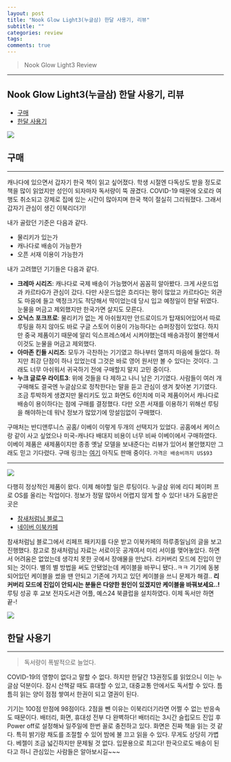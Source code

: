 ```yaml
---
layout: post
title: "Nook Glow Light3(누글삼) 한달 사용기, 리뷰"
subtitle: ""
categories: review
tags:
comments: true
---
```


> Nook Glow Light3 Review

---

## Nook Glow Light3(누글삼) 한달 사용기, 리뷰  <!-- omit in toc --> 

- [구매](#%ea%b5%ac%eb%a7%a4)
- [한달 사용기](#%ed%95%9c%eb%8b%ac-%ec%82%ac%ec%9a%a9%ea%b8%b0)

![](https://postfiles.pstatic.net/MjAyMDA0MjZfNzAg/MDAxNTg3ODY1ODcyMTcz.AgqWf9P_ukDxNBK707z4S_dRkJfR3IMnnj7A3CCi_GMg.-wkgO4MVepEttMmVtnbe30kqqFvMjMSzfcSwoBvUzlUg.JPEG.rannan09/IMG_4746.jpg?type=w966)

## 구매

---

캐나다에 있으면서 갑자기 한국 책이 읽고 싶어졌다. 학생 시절엔 다독상도 받을 정도로 책을 많이 읽었지만 성인이 되자마자 독서량이 뚝 끊겼다. COVID-19 때문에 오로라 여행도 취소되고 강제로 집에 있는 시간이 많아지며 한국 책이 절실히 그리워졌다. 그래서 갑자기 관심이 생긴 이북리더기!

내가 골랐던 기준은 다음과 같다.

- 물리키가 있는가
- 캐나다로 배송이 가능한가
- 오픈 서재 이용이 가능한가

내가 고려했던 기기들은 다음과 같다.

- <b>크레마 시리즈</b>: 캐나다로 국제 배송이 가능했어서 꼼꼼히 알아봤다. 크게 사운드업과 카르타G가 관심이 갔다. 다만 사운드업은 흐리다는 평이 많았고 카르타G는 외관도 마음에 들고 액정크기도 적당해서 딱이었는데 당시 입고 예정일이 한달 뒤였다. 눈물을 머금고 제외했지만 한국가면 살지도 모른다.
- <b>오닉스 포크프로</b>: 물리키가 없는 게 아쉬웠지만 안드로이드가 탑재되어있어서 따로 루팅을 하지 않아도 바로 구글 스토어 이용이 가능하다는 슈퍼장점이 있었다. 하지만 중국 제품이기 때문에 알리 익스프레스에서 시켜야했는데 배송과정이 불안해서 이것도 눈물을 머금고 제외했다.
- <b>아마존 킨들 시리즈</b>: 모두가 극찬하는 기기였고 하나부터 열까지 마음에 들었다. 하지만 최강 단점이 하나 있었는데 그것은 바로 영어 원서만 볼 수 있다는 것이다. 그래도 너무 아쉬워서 귀국하기 전에 구매할지 말지 고민 중이다.
- <b>누크 글로우 라이트3</b>: 위에 것들을 다 제하고 나니 남은 기기였다. 사람들이 여러 개 구매해도 결국엔 누글삼으로 정착한다는 말을 듣고 관심이 생겨 찾아본 기기였다. 조금 투박하게 생겼지만 물리키도 있고 화면도 6인치에 미국 제품이어서 캐나다로 배송이 용이하다는 점에 구매를 결정했다. 다만 오픈 서재를 이용하기 위해선 루팅을 해야하는데 워낙 정보가 많았기에 망설임없이 구매했다.

구매처는 반디앤루니스 공홈/ 이베이 이렇게 두개의 선택지가 있었다. 공홈에서 케이스랑 같이 사고 싶었으나 미국-캐나다 배대지 비용이 너무 비싸 이베이에서 구매하였다. 이베이 제품은 새제품이지만 종종 옛날 모델을 보내준다는 리뷰가 있어서 불안했지만 그래도 믿고 기다렸다. 구매 링크는 [여기](https://www.ebay.com/itm/Barnes-Noble-NOOK-GlowLight-3-eReader-6-model-8GB-BNRV520/352432657868?ssPageName=STRK%3AMEBIDX%3AIT&_trksid=p2060353.m2749.l2648) 아직도 판매 중이다. `가격은 배송비까지 US$93`

---

![](https://postfiles.pstatic.net/MjAyMDA0MjZfMTk3/MDAxNTg3ODY1ODcyMDEw.s3yEB8FG5jNNUygrqRPsdf3evYvJ1H0fwhIYGdsgqGog.CrLO_EdM_EZ6K6ce39VZZM5hYAk5vXoDzUam53NQ8S4g.JPEG.rannan09/IMG_4265.jpg?type=w966)

다행히 정상적인 제품이 왔다.
이제 해야할 일은 루팅이다. 누글삼 위에 리디 페이퍼 프로 OS를 올리는 작업이다. 정보가 정말 많아서 어렵지 않게 할 수 있다! 내가 도움받은 곳은

- [참새처럼님 블로그](https://blog.naver.com/lovbible)
- [네이버 이북카페](https://cafe.naver.com/ebook)

참새처럼님 블로그에서 리페프 패키지를 다운 받고 이북카페의 하루종일님의 글을 보고 진행했다. 참고로 참새처럼님 자료는 서로이웃 공개여서 미리 서이를 맺어놓았다. 하면서 어려움은 없었는데 생각치 못한 곳에서 장애물을 만났다. 리커버리 모드에 진입이 안되는 것이다. 별의 별 방법을 써도 안됐었는데 케이블을 바꾸니 됐다..ㅋㅋ 기기에 동봉되어있던 케이블을 썼을 땐 안되고 기존에 가지고 있던 케이블을 쓰니 문제가 해결.. <B>리커버리 모드에 진입이 안되시는 분들은 다양한 원인이 있겠지만 케이블을 바꿔보세요..!</b> 루팅 성공 후 교보 전자도서관 어플, 예스24 북클럽을 설치하였다. 이제 독서만 하면 끝-!

![](https://postfiles.pstatic.net/MjAyMDA0MjZfMTE2/MDAxNTg3ODY1ODcyNDY5.mPHo8tOYz6pvoSPy5yIGawAgVfSatv5cQo1_y29Qkmsg.y-1-WNwyboHK3klt5voPUfhHlZh-zLpF-dSiqz7AdxYg.JPEG.rannan09/IMG_4605.jpg?type=w966)

## 한달 사용기

---

> 독서량이 폭발적으로 늘었다.

COVID-19의 영향이 없다고 말할 수 없다. 하지만 한달간 13권정도를 읽었으니 이는 누글삼 덕분이다. 잠시 산책갈 때도 휴대할 수 있고, 대중교통 안에서도 독서할 수 있다. 틈틈히 읽는 양이 점점 쌓여서 한권이 되고 열권이 된다.

기기는 100점 만점에 98점이다. 2점을 뺀 이유는 이북리더기라면 어쩔 수 없는 반응속도 때문이다. 배터리, 화면, 휴대성 전부 다 완벽하다! 배터리는 3시간 슬립모드 진입 후 Power off로 설정해놔 일주일에 한번 꼴로 충전하고 있다. 화면은 진짜 책을 읽는 것 같다. 특히 밝기랑 채도를 조절할 수 있어 밤에 불 끄고 읽을 수 있다. 무게도 상당히 가볍다. 베젤이 조금 넓긴하지만 문제될 것 없다. 입문용으로 최고다! 한국으로도 배송이 된다고 하니 관심있는 사람들은 알아보시길~~~
